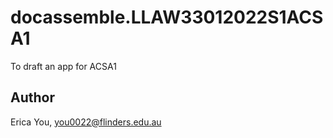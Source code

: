 # docassemble.LLAW33012022S1ACSA1

To draft an app for ACSA1

## Author

Erica You, you0022@flinders.edu.au